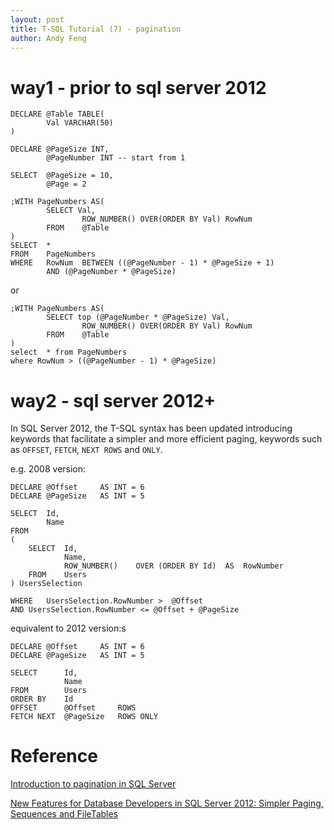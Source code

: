 ```yaml
---
layout: post
title: T-SQL Tutorial (7) - pagination
author: Andy Feng
---
```


# way1 - prior to sql server 2012
	DECLARE @Table TABLE(
	        Val VARCHAR(50)
	)
	
	DECLARE @PageSize INT, 
	        @PageNumber INT -- start from 1
	
	SELECT  @PageSize = 10,
	        @Page = 2
	
	;WITH PageNumbers AS(
	        SELECT Val,
	                ROW_NUMBER() OVER(ORDER BY Val) RowNum
	        FROM    @Table
	)
	SELECT  *
	FROM    PageNumbers
	WHERE   RowNum  BETWEEN ((@PageNumber - 1) * @PageSize + 1)
	        AND (@PageNumber * @PageSize)

or

	;WITH PageNumbers AS(
	        SELECT top (@PageNumber * @PageSize) Val,
	                ROW_NUMBER() OVER(ORDER BY Val) RowNum
	        FROM    @Table
	)
	select  * from PageNumbers 
	where RowNum > ((@PageNumber - 1) * @PageSize)


# way2 - sql server 2012+
In SQL Server 2012, the T-SQL syntax has been updated introducing keywords that facilitate a simpler and more efficient paging, keywords such as `OFFSET`, `FETCH`, `NEXT ROWS` and `ONLY`. 

e.g. 2008 version:

	DECLARE	@Offset		AS INT = 6
	DECLARE @PageSize	AS INT = 5
	
	SELECT	Id,
			Name
	FROM
	(
		SELECT	Id,
				Name,
				ROW_NUMBER()	OVER (ORDER BY Id)	AS	RowNumber
		FROM	Users
	) UsersSelection

	WHERE	UsersSelection.RowNumber >  @Offset
	AND	UsersSelection.RowNumber <= @Offset + @PageSize

equivalent to 2012 version:s

	DECLARE	@Offset		AS INT = 6
	DECLARE @PageSize	AS INT = 5
	
	SELECT		Id,
				Name
	FROM		Users
	ORDER BY	Id
	OFFSET		@Offset		ROWS
	FETCH NEXT	@PageSize	ROWS ONLY

# Reference
[Introduction to pagination in SQL Server](https://www.sqlshack.com/introduction-pagination-sql-server/)

[New Features for Database Developers in SQL Server 2012: Simpler Paging, Sequences and FileTables](https://www.codeproject.com/Articles/442503/New-features-for-database-developers-in-SQL-Server)



